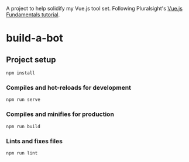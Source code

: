 A project to help solidify my Vue.js tool set.
Following Pluralsight's [Vue.js Fundamentals tutorial](https://www.pluralsight.com/courses/vuejs-fundamentals).

# build-a-bot

## Project setup
```
npm install
```

### Compiles and hot-reloads for development
```
npm run serve
```

### Compiles and minifies for production
```
npm run build
```

### Lints and fixes files
```
npm run lint
```
